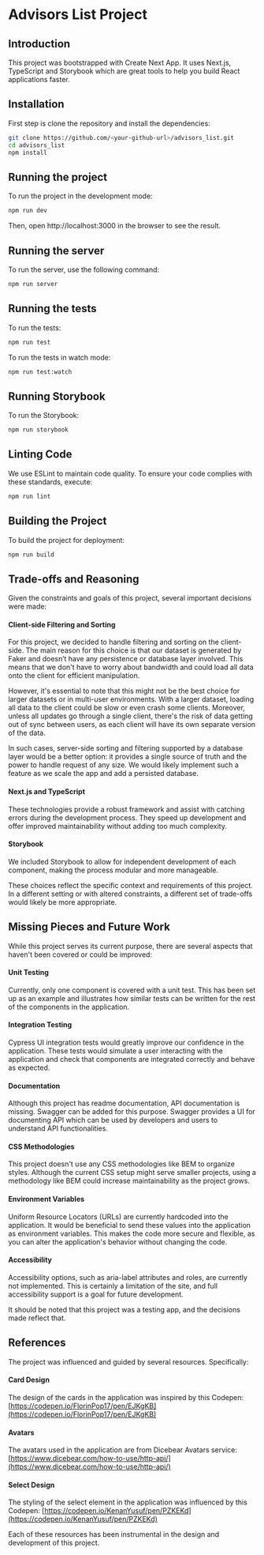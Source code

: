 # Advisors List Project

## Introduction

This project was bootstrapped with Create Next App. It uses Next.js, TypeScript and Storybook which are great tools to help you build React applications faster.

## Installation

First step is clone the repository and install the dependencies:

```bash
git clone https://github.com/<your-github-url>/advisors_list.git
cd advisors_list
npm install
```

## Running the project

To run the project in the development mode:

```bash
npm run dev
```

Then, open http://localhost:3000 in the browser to see the result.

## Running the server

To run the server, use the following command:

```bash
npm run server
```

## Running the tests

To run the tests:

```bash
npm run test
```

To run the tests in watch mode:

```bash
npm run test:watch
```

## Running Storybook

To run the Storybook:

```bash
npm run storybook
```

## Linting Code

We use ESLint to maintain code quality. To ensure your code complies with these standards, execute:

```bash
npm run lint
```

## Building the Project

To build the project for deployment:

```bash
npm run build
```

## Trade-offs and Reasoning

Given the constraints and goals of this project, several important decisions were made:

#### Client-side Filtering and Sorting

For this project, we decided to handle filtering and sorting on the client-side. The main reason for this choice is that our dataset is generated by Faker and doesn’t have any persistence or database layer involved. This means that we don't have to worry about bandwidth and could load all data onto the client for efficient manipulation.

However, it's essential to note that this might not be the best choice for larger datasets or in multi-user environments. With a larger dataset, loading all data to the client could be slow or even crash some clients. Moreover, unless all updates go through a single client, there's the risk of data getting out of sync between users, as each client will have its own separate version of the data.

In such cases, server-side sorting and filtering supported by a database layer would be a better option: it provides a single source of truth and the power to handle request of any size. We would likely implement such a feature as we scale the app and add a persisted database.

#### Next.js and TypeScript

These technologies provide a robust framework and assist with catching errors during the development process. They speed up development and offer improved maintainability without adding too much complexity.

#### Storybook

We included Storybook to allow for independent development of each component, making the process modular and more manageable.

These choices reflect the specific context and requirements of this project. In a different setting or with altered constraints, a different set of trade-offs would likely be more appropriate.

## Missing Pieces and Future Work

While this project serves its current purpose, there are several aspects that haven't been covered or could be improved:

#### Unit Testing

Currently, only one component is covered with a unit test. This has been set up as an example and illustrates how similar tests can be written for the rest of the components in the application.

#### Integration Testing

Cypress UI integration tests would greatly improve our confidence in the application. These tests would simulate a user interacting with the application and check that components are integrated correctly and behave as expected.

#### Documentation

Although this project has readme documentation, API documentation is missing. Swagger can be added for this purpose. Swagger provides a UI for documenting API which can be used by developers and users to understand API functionalities.

#### CSS Methodologies

This project doesn't use any CSS methodologies like BEM to organize styles. Although the current CSS setup might serve smaller projects, using a methodology like BEM could increase maintainability as the project grows.

#### Environment Variables

Uniform Resource Locators (URLs) are currently hardcoded into the application. It would be beneficial to send these values into the application as environment variables. This makes the code more secure and flexible, as you can alter the application's behavior without changing the code.

#### Accessibility

Accessibility options, such as aria-label attributes and roles, are currently not implemented. This is certainly a limitation of the site, and full accessibility support is a goal for future development.

It should be noted that this project was a testing app, and the decisions made reflect that.

## References

The project was influenced and guided by several resources. Specifically:

#### Card Design

The design of the cards in the application was inspired by this Codepen: [https://codepen.io/FlorinPop17/pen/EJKgKB](https://codepen.io/FlorinPop17/pen/EJKgKB)

#### Avatars

The avatars used in the application are from Dicebear Avatars service: [https://www.dicebear.com/how-to-use/http-api/](https://www.dicebear.com/how-to-use/http-api/)

#### Select Design

The styling of the select element in the application was influenced by this Codepen: [https://codepen.io/KenanYusuf/pen/PZKEKd](https://codepen.io/KenanYusuf/pen/PZKEKd)

Each of these resources has been instrumental in the design and development of this project.

